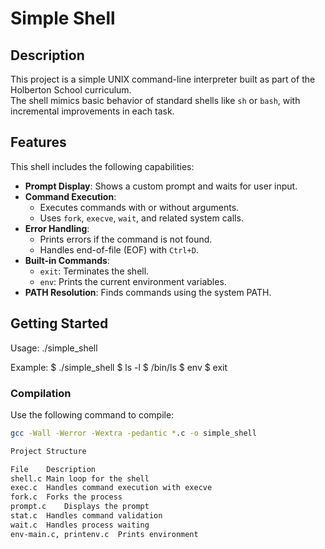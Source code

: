 # Simple Shell

## Description

This project is a simple UNIX command-line interpreter built as part of the Holberton School curriculum.  
The shell mimics basic behavior of standard shells like `sh` or `bash`, with incremental improvements in each task.

## Features

This shell includes the following capabilities:

- **Prompt Display**: Shows a custom prompt and waits for user input.
- **Command Execution**:
  - Executes commands with or without arguments.
  - Uses `fork`, `execve`, `wait`, and related system calls.
- **Error Handling**:
  - Prints errors if the command is not found.
  - Handles end-of-file (EOF) with `Ctrl+D`.
- **Built-in Commands**:
  - `exit`: Terminates the shell.
  - `env`: Prints the current environment variables.
- **PATH Resolution**: Finds commands using the system PATH.

## Getting Started

Usage:
./simple_shell

Example:
$ ./simple_shell
$ ls -l
$ /bin/ls
$ env
$ exit

### Compilation
Use the following command to compile:

```bash
gcc -Wall -Werror -Wextra -pedantic *.c -o simple_shell

Project Structure

File	Description
shell.c	Main loop for the shell
exec.c	Handles command execution with execve
fork.c	Forks the process
prompt.c	Displays the prompt
stat.c	Handles command validation
wait.c	Handles process waiting
env-main.c, printenv.c	Prints environment

